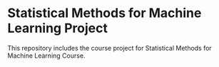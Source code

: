 # Statistical Methods for Machine Learning Project
 
This repository includes the course project for Statistical Methods for Machine Learning Course.